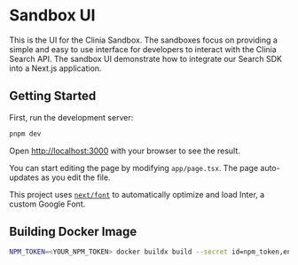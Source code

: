 # Sandbox UI

This is the UI for the Clinia Sandbox. The sandboxes focus on providing a simple and easy to use interface for developers to interact with the Clinia Search API. The sandbox UI demonstrate how to integrate our Search SDK into a Next.js application.

## Getting Started

First, run the development server:

```bash
pnpm dev
```

Open [http://localhost:3000](http://localhost:3000) with your browser to see the result.

You can start editing the page by modifying `app/page.tsx`. The page auto-updates as you edit the file.

This project uses [`next/font`](https://nextjs.org/docs/basic-features/font-optimization) to automatically optimize and load Inter, a custom Google Font.

## Building Docker Image

```bash
NPM_TOKEN=<YOUR_NPM_TOKEN> docker buildx build --secret id=npm_token,env=NPM_TOKEN -t clinia/sandbox-ui .
```
